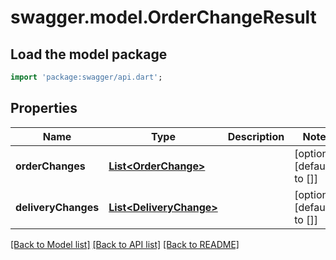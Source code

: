 # swagger.model.OrderChangeResult

## Load the model package
```dart
import 'package:swagger/api.dart';
```

## Properties
Name | Type | Description | Notes
------------ | ------------- | ------------- | -------------
**orderChanges** | [**List&lt;OrderChange&gt;**](OrderChange.md) |  | [optional] [default to []]
**deliveryChanges** | [**List&lt;DeliveryChange&gt;**](DeliveryChange.md) |  | [optional] [default to []]

[[Back to Model list]](../README.md#documentation-for-models) [[Back to API list]](../README.md#documentation-for-api-endpoints) [[Back to README]](../README.md)


